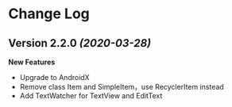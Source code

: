 Change Log
==========

Version 2.2.0 *(2020-03-28)*
----------------------------

**New Features**
* Upgrade to AndroidX
* Remove class Item and SimpleItem，use RecyclerItem instead
* Add TextWatcher for TextView and EditText